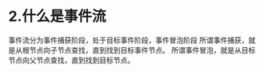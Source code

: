 # 2.什么是事件流
事件流分为事件捕获阶段，处于目标事件阶段，事件冒泡阶段
所谓事件捕获，就是从根节点向子节点查找，直到找到目标事件节点。
所谓事件冒泡，就是从目标节点向父节点查找，直到找到目标节点。